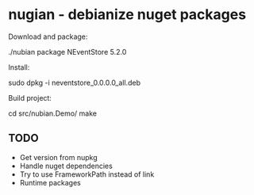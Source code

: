 # nugian - debianize nuget packages

Download and package:

./nubian package NEventStore 5.2.0

Install:

sudo dpkg -i neventstore_0.0.0.0_all.deb

Build project:

cd src/nubian.Demo/
make


## TODO

* Get version from nupkg
* Handle nuget dependencies
* Try to use FrameworkPath instead of link
* Runtime packages
